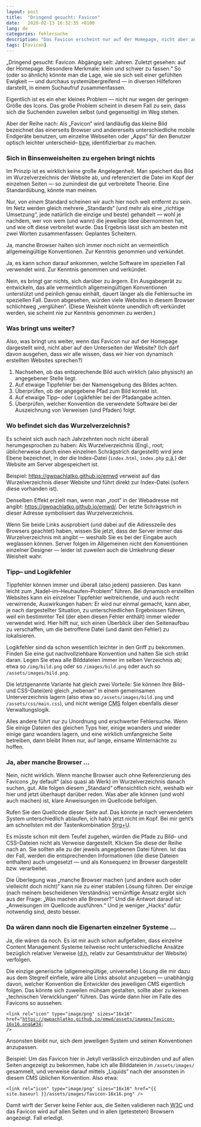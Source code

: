 ```yaml
---
layout: post
title:  "Dringend gesucht: Favicon"
date:   2020-02-13 16:32:35 +0100
lang: de
categories: fehlersuche
description: "Das Favicon erscheint nur auf der Homepage, nicht aber auf den Unterseiten? Dann sagen Sie dem Browser, wo’s lang geht."
tags: [Favicon]
---
```

„Dringend gesucht: Favicon. Abgängig seit: Jahren. Zuletzt gesehen: auf der Homepage. Besondere Merkmale: klein und schwer zu fassen.“ So (oder so ähnlich) könnte man die Lage, wie sie sich seit einer gefühlten Ewigkeit — und durchaus systemübergreifend — in diversen Hilfeforen darstellt, in einem Suchaufruf zusammenfassen.<!--more-->

Eigentlich ist es ein eher kleines Problem — nicht nur wegen der geringen Größe des Icons. Das große Problem scheint in diesem Fall zu sein, dass sich die Suchenden zuweilen selbst (und gegenseitig) im Weg stehen.

Aber der Reihe nach: Als „Favicon“ wird landläufig das kleine Bild bezeichnet das einerseits Browser und andererseits unterschiedliche mobile Endgeräte benutzen, um einzelne Webseiten oder „Apps“ für den Benutzer optisch leichter unterscheid– <abbr title="beziehungsweise">bzw.</abbr> identifizierbar zu machen.

<h3>Sich in Binsenweisheiten zu ergehen bringt nichts</h3>
Im Prinzip ist es wirklich keine große Angelegenheit. Man speichert das Bild im Wurzelverzeichnis der Website ab, und referenziert die Datei im Kopf der einzelnen Seiten — so zumindest die gut verbreitete Theorie. Eine Standardübung, könnte man meinen.

Nur, von <em>einem</em> Standard scheinen wir auch hier noch weit entfernt zu sein. Im Netz werden gleich mehrere „Standards“ (und mehr als eine „richtige Umsetzung“, jede natürlich die einzige und beste) gehandelt — wohl je nachdem, wer von wem (und wann) die jeweilige Idee übernommen hat, und wie oft diese verbreitet wurde. Das Ergebnis lässt sich am besten mit zwei Worten zusammenfassen: Geplantes Scheitern.

Ja, manche Browser halten sich immer noch nicht an vermeintlich allgemeingültige Konventionen. Zur Kenntnis genommen und verkündet.

Ja, es kann schon darauf ankommen, welche Software im speziellen Fall verwendet wird. Zur Kenntnis genommen und verkündet.

Nein, es bringt gar nichts, sich darüber zu ärgern. Ein Ausgabegerät zu entwickeln, das alle vermeintlich allgemeingültigen Konventionen unterstützt und peinlich genau einhält, dauert länger als die Fehlersuche im speziellen Fall. Davon abgesehen, würden viele Websites in diesem Browser schlichtweg „verglühen“. (Diese Weisheit könnte unendlich oft verkündet werden, sie scheint nie zur Kenntnis genommen zu werden.)

<h3>Was bringt uns weiter?</h3>

Also, was bringt uns weiter, wenn das Favicon nur auf der Homepage dargestellt wird, nicht aber auf den Unterseiten der Website? (Ich darf davon ausgehen, dass wir alle wissen, dass wir hier von dynamisch erstellten Websites sprechen?)

<ol>
  <li>Nachsehen, ob das entsprechende Bild auch wirklich (also physisch) an angegebener Stelle liegt.</li>
  <li>Auf etwaige Tippfehler bei der Namensgebung des Bildes achten.</li>
  <li>Überprüfen, ob der angegebene Pfad zum Bild korrekt ist.</li>
  <li>Auf etwaige Tipp– oder Logikfehler bei der Pfadangabe achten.</li>
  <li>Überprüfen, welcher Konvention die verwendete Software bei der Auszeichnung von Verweisen (und Pfaden) folgt.</li>
</ol>

<h3>Wo befindet sich das Wurzelverzeichnis?</h3>

Es scheint sich auch nach Jahrzehnten noch nicht überall herumgesprochen zu haben: Als Wurzelverzeichnis (<abbr>Engl.</abbr>, root; üblicherweise durch einen einzelnen Schrägstrich dargestellt) wird jene Ebene bezeichnet, in der die Index–Datei (<code>index.html</code>, <code>index.php</code> <abbr title="oder ähnliches">o.ä.</abbr>) der Website am Server abgespeichert ist.

Beispiel: <a title="Verweis auf die Startseite dieser Website" href="https://gwpachlatko.github.io/emwd">https://gwpachlatko.github.io/emwd</a> verweist auf das Wurzelverzeichnis dieser Website und führt direkt zur Index–Datei (sofern diese vorhanden ist).

Denselben Effekt erzielt man, wenn man „root“ in der Webadresse mit angibt: <a title="Verweis auf die Startseite dieser Website" href="https://gwpachlatko.github.io/emwd/">https://gwpachlatko.github.io/emwd/</a>. Der letzte Schrägstrich in dieser Adresse symbolisiert das Wurzelverzeichnis.

Wenn Sie beide Links ausprobiert (und dabei auf die Adresszeile des Browsers geachtet) haben, wissen Sie jetzt, dass der Server immer das Wurzelverzeichnis mit angibt — weshalb Sie es bei der Eingabe auch weglassen können. Server folgen im Allgemeinen nicht den Konventionen einzelner Designer — leider ist zuweilen auch die Umkehrung dieser Weisheit wahr.

<h3>Tipp– und Logikfehler</h3>

Tippfehler können immer und überall (also jedem) passieren. Das kann leicht zum „Nadel–im–Heuhaufen–Problem“ führen. Bei dynamisch erstellten Websites kann ein einzelner Tippfehler weitreichende, und auch recht verwirrende, Auswirkungen haben: Er wird nur einmal gemacht, kann aber, je nach dargestellter Situation, zu unterschiedlichen Ergebnissen führen, weil ein bestimmter Teil (der eben diesen Fehler enthält) immer wieder verwendet wird. Hier hilft nur, sich einen Überblick über den Seitenaufbau zu verschaffen, um die betroffene Datei (und damit den Fehler) zu lokalisieren.

Logikfehler sind da schon wesentlich leichter in den Griff zu bekommen. Finden Sie eine gut nachvollziehbare Konvention und halten Sie sich strikt daran. Legen Sie etwa alle Bilddateien immer im selben Verzeichnis ab; etwa so <code>/img/bild.png</code> oder so <code>/images/bild.png</code> oder auch so <code>/assets/images/bild.png</code>.

Die letztgenannte Variante hat gleich zwei Vorteile: Sie können Ihre Bild– und <abbr>CSS</abbr>–Datei(en) gleich „nebenan“ in einem gemeinsamen Unterverzeichnis lagern (also etwa so <code>/assets/images/bild.png</code> und <code>/assets/css/main.css</code>), und nicht wenige <abbr title="Content Management Systeme">CMS</abbr> folgen ebenfalls dieser Verwaltungslogik.

Alles andere führt nur zu Unordnung und erschwerter Fehlersuche. Wenn Sie einige Dateien des gleichen Typs hier, einige woanders und wieder einige ganz woanders lagern, und eine wirklich umfangreiche Seite betreiben, dann bleibt Ihnen nur, auf lange, einsame Winternächte zu hoffen.

<h3>Ja, aber manche Browser …</h3>

Nein, nicht wirklich. Wenn manche Browser auch ohne Referenzierung des Favicons „by default“ (also quasi ab Werk) im Wurzelverzeichnis danach suchen, gut. Alle folgen diesem „Standard“ offensichtlich nicht, weshalb wir hier und jetzt überhaupt darüber reden. Was aber alle können (und wohl auch machen) ist, klare Anweisungen im Quellcode befolgen.

Rufen Sie den Quellcode dieser Seite auf. Das könnte je nach verwendetem System unterschiedlich ablaufen, ich hab’s jetzt nicht im Kopf. Bei mir geht’s am schnellsten mit der Tastenkombination <abbr title="Steuerung (ganz unten links) und den Buchstaben u gemeinsam drücken">Strg+U</abbr>.

Es müsste schon mit dem Teufel zugehen, würden die Pfade zu Bild– und <abbr>CSS</abbr>–Dateien nicht als Verweise dargestellt. Klicken Sie diese der Reihe nach an. Sie sollten alle zu der jeweils angegebenen Datei führen. Ist das der Fall, werden die entsprechenden Informationen (die diese Dateien enthalten) auch umgesetzt — und als Konsequenz im Browser dargestellt <abbr>bzw.</abbr> verarbeitet.

Die Überlegung was „manche Browser machen (und andere auch oder vielleicht doch nicht)“ kann nie zu einer stabilen Lösung führen. Der einzige (nach meinem bescheidenen Verständnis) vernünftige Ansatz ergibt sich aus der Frage: „Was machen alle Browser?“ Und die Antwort darauf ist: „Anweisungen im Quellcode ausführen.“ Und je weniger „Hacks“ dafür notwendig sind, desto besser.

<h3>Da wären dann noch die Eigenarten einzelner Systeme …</h3>

Ja, die wären da noch. Es ist mir auch schon aufgefallen, dass einzelne Content Management Systeme teilweise recht unterschiedliche Ansätze bezüglich relativer Verweise (<abbr title="das heißt">d.h.</abbr> relativ zur Gesamtstruktur der Website) verfolgen.

Die einzige generische (allgemeingültige, universelle) Lösung die mir dazu aus dem Stegreif einfiele, wäre alle Links absolut anzugeben — unabhängig davon, welcher Konvention die Entwickler des jeweiligen <abbr>CMS</abbr> eigentlich folgen. Das könnte sich zuweilen mühsam gestalten, sollte aber zu keinen „technischen Verwicklungen“ führen. Das würde dann hier im Falle des Favicons so aussehen:

<code>&lt;link rel=&#34;icon&#34; type=&#34;image&#47;png&#34; sizes=&#34;16x16&#34; href=&#34;https://gwpachlatko.github.io/emwd/assets/images/favicon-16x16.png&#34; &#47;&gt;</code>

Ansonsten bleibt nur, sich dem jeweiligen System und seinen Konventionen anzupassen.

Beispiel: Um das Favicon hier in Jekyll verlässlich einzubinden und auf allen Seiten angezeigt zu bekommen, habe ich alle Bilddateien in <code>&#47;assets&#47;images&#47;</code> gesammelt, und verweise darauf mittels „Liquids“ nach der ansonsten in diesem <abbr>CMS</abbr> üblichen Konvention. Also etwa:

<code>&lt;link rel=&#34;icon&#34; type=&#34;image/png&#34; sizes=&#34;16x16&#34; href=&#34;&#123;&#123; site.baseurl &#125;&#125;&#47;assets&#47;images&#47;favicon-16x16.png&#34; &#47;&gt;</code>

Damit wirft der Server keine Fehler aus, die Seiten validieren nach <abbr title="World Wide Web Consortium; die Organisation, die Empfehlungen für Webstandards ausspricht">W3C</abbr> und das Favicon wird auf allen Seiten und in allen (getesteten) Browsern angezeigt. Fall erledigt.
